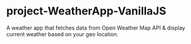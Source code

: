 # project-WeatherApp-VanillaJS
A weather app that fetches data from Open Weather Map API & display current weather based on your geo location.
